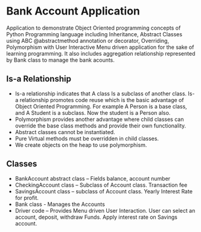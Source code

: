 # Bank Account Application

Application to demonstrate Object Oriented programming concepts of Python Programming
language including Inheritance, Abstract Classes using ABC @abstractmethod annotation or
decorator, Overriding, Polymorphism with User Interactive Menu driven application for the
sake of learning programming. It also includes aggregation relationship represented by Bank
class to manage the bank acounts.

## Is-a Relationship

* Is-a relationship indicates that A class Is a subclass of another class. Is-a relationship promotes code reuse which is the basic advantage of Object Oriented Programming. For example A Person is a base class, and A Student is a subclass. Now the student is a Person also.
* Polymorphism provides another advantage where child classes can override the base class methods and provide their own functionality.
* Abstract classes cannot be instantiated.
* Pure Virtual methods must be overridden in child classes.
* We create objects on the heap to use polymorphism.

## Classes

* BankAccount abstract class – Fields balance, account number
* CheckingAccount class – Subclass of Account class. Transaction fee
* SavingsAccount class – subclass of Account class. Yearly Interest Rate for profit.
* Bank class - Manages the Accounts
* Driver code – Provides Menu driven User Interaction. User can select an account, deposit, withdraw Funds. Apply interest rate on Savings account.
